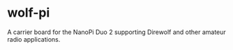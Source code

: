 # wolf-pi
A carrier board for the NanoPi Duo 2 supporting Direwolf and other amateur radio applications.
